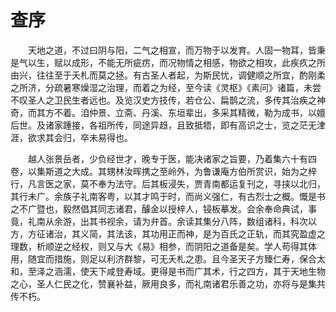 # 查序


&emsp;&emsp;天地之道，不过曰阴与阳，二气之相宣，而万物于以发育。人固一物耳，皆秉是气以生，赋以成形，不能无所疵疠，而况物情之相感，物欲之相攻，此疾疚之所由兴，往往至于夭札而莫之拯。有古圣人者起，为斯民忧，调健顺之所宜，酌刚柔之所济，分疏暑寒燥湿之治理，而着之为经，至今读《灵枢》《素问》诸篇，未尝不叹圣人之卫民生者远也。及览汉史方技传，若仓公、扁鹊之流，多传其治疾之神奇，而其方不着。洎仲景、立斋、丹溪、东垣辈出，多采其精微，勒为成书，以嬗后世。及诸家踵接，各祖所传，同途异趋，且致抵牾，即有高识之士，览之茫无津涯，欲求其会归，卒未易得也。

&emsp;&emsp;越人张景岳者，少负经世才，晚专于医，能决诸家之旨要，乃着集六十有四卷，以集斯道之大成。其甥林汝晖携之至岭外，为鲁谦庵方伯所赏识，始为之梓行，凡言医之家，莫不奉为法守。后其板浸失，贾青南都运复刊之，寻挟以北归，其行未广。余族子礼南客粤，以其才鸣于时，而尚义强仁，有古烈士之概。慨是书之不广暨也，毅然倡其同志诸君，醵金以授梓人，锓板摹发。会余奉命典试，事竟，礼南从余游，出其书视余，请为弁首。余读其集分八阵，数组诸科，科次以方，方征诸治，其义简，其法该，其功用正而神，是为百氏之正轨，而其究盈虚之理数，析顺逆之经权，则又与大《易》相参，而阴阳之道备是矣。学人苟得其体用，随宜而措施，则足以利济群黎，可无夭札之患。且今圣天子方臻仁寿，保合太和，至泽之涵濡，使天下咸登寿域。更得是书而广其术，行之四方，其于天地生物之心，圣人仁民之化，赞襄补益，厥用良多，而礼南诸君乐善之功，亦将与是集共传不朽。

